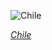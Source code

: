 
![Chile](https://www.gstatic.com/prettyearth/assets/full/1004.jpg)

*[Chile](https://www.google.com/maps/@-19.140249,-68.683995,15z/data=!3m1!1e3)*
